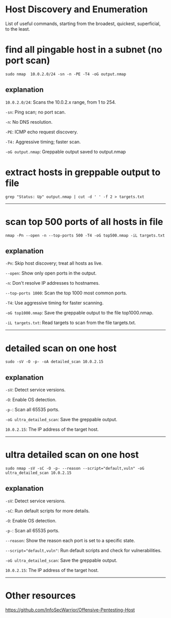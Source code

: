 # Host Discovery and Enumeration
List of useful commands, starting from the broadest, quickest, superficial, to the least.

# find all pingable host in a subnet (no port scan)
```
sudo nmap  10.0.2.0/24 -sn -n -PE -T4 -oG output.nmap
```

## explanation
`10.0.2.0/24`: Scans the 10.0.2.x range, from 1 to 254.

`-sn`: Ping scan; no port scan.

`-n`: No DNS resolution.

`-PE`: ICMP echo request discovery.

`-T4:` Aggressive timing; faster scan.

`-oG output.nmap`: Greppable output saved to output.nmap

# extract hosts in greppable output to file 
```
grep "Status: Up" output.nmap | cut -d ' ' -f 2 > targets.txt
```

---
# scan top 500 ports of all hosts in file
```
nmap -Pn --open -n --top-ports 500 -T4 -oG top500.nmap -iL targets.txt
```

## explanation
`-Pn`: Skip host discovery; treat all hosts as live.

`--open`: Show only open ports in the output.

`-n`: Don't resolve IP addresses to hostnames.

`--top-ports 1000`: Scan the top 1000 most common ports.

`-T4`: Use aggressive timing for faster scanning.

`-oG top1000.nmap`: Save the greppable output to the file top1000.nmap.

`-iL targets.txt`: Read targets to scan from the file targets.txt.

---
# detailed scan on one host
```
sudo -sV -O -p- -oA detailed_scan 10.0.2.15
```

## explanation
`-sV`: Detect service versions.

`-O`: Enable OS detection.

`-p-`: Scan all 65535 ports.

`-oG ultra_detailed_scan`: Save the greppable output.

`10.0.2.15`: The IP address of the target host.

---
# ultra detailed scan on one host
```
sudo nmap -sV -sC -O -p- --reason --script="default,vuln" -oG ultra_detailed_scan 10.0.2.15
```

## explanation
`-sV`: Detect service versions.

`-sC`: Run default scripts for more details.

`-O`: Enable OS detection.

`-p-`: Scan all 65535 ports.

`--reason`: Show the reason each port is set to a specific state.

`--script="default,vuln"`: Run default scripts and check for vulnerabilities.

`-oG ultra_detailed_scan`: Save the greppable output.

`10.0.2.15`: The IP address of the target host.

---
# Other resources
https://github.com/InfoSecWarrior/Offensive-Pentesting-Host
